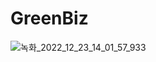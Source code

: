 # GreenBiz
![녹화_2022_12_23_14_01_57_933](https://user-images.githubusercontent.com/100750066/209275512-c581409a-3a22-4518-9c8e-63a25631bea4.gif)
